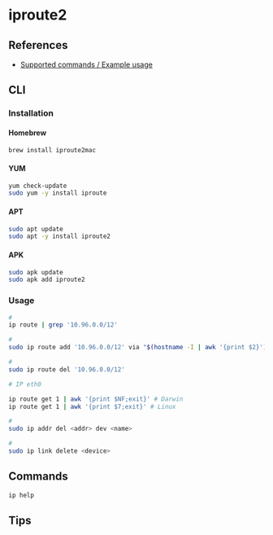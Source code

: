# iproute2

## References

- [Supported commands / Example usage](https://github.com/brona/iproute2mac#supported-commands--example-usage)

## CLI

### Installation

#### Homebrew

```sh
brew install iproute2mac
```

#### YUM

```sh
yum check-update
sudo yum -y install iproute
```

#### APT

```sh
sudo apt update
sudo apt -y install iproute2
```

#### APK

```sh
sudo apk update
sudo apk add iproute2
```

### Usage

```sh
#
ip route | grep '10.96.0.0/12'

#
sudo ip route add '10.96.0.0/12' via "$(hostname -I | awk '{print $2}')"

#
sudo ip route del '10.96.0.0/12'

# IP eth0

ip route get 1 | awk '{print $NF;exit}' # Darwin
ip route get 1 | awk '{print $7;exit}' # Linux

#
sudo ip addr del <addr> dev <name>

#
sudo ip link delete <device>
```

## Commands

```sh
ip help
```

## Tips

<!-- ###

```sh
#
sudo route add -host github.com -iface en0
sudo route add -host web.whatsapp.com -iface en0
sudo route add -host web.telegram.org -iface en0

#
ip route | grep '10.96.0.0/12'
``` -->

<!-- ###

```sh
ip -4 addr show dev ppp0

ip link list
ip route list

dig +short <domain> | tail -n 1

$ ip route get x.x.x.x
x.x.x.x dev ppp0  src x.x.x.x

$ ip route get x.x.x.x
x.x.x.x dev ppp0  src x.x.x.x

sudo route -n flush

ip route add x.x.x.x/16 dev ppp0

ip route del x.x.x.x/16

curl http://x.x.x.x/proxy.pac

ping x.x.x.x
nslookup x.x.x.x
``` -->
